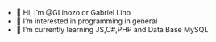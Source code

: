 - 👋 Hi, I’m @GLinozo or Gabriel Lino 
- 👀 I’m interested in programming in general
- 🌱 I’m currently learning JS,C#,PHP and Data Base MySQL



<!---
GLinozo/GLinozo is a ✨ special ✨ repository because its `README.md` (this file) appears on your GitHub profile.
You can click the Preview link to take a look at your changes.
--->
